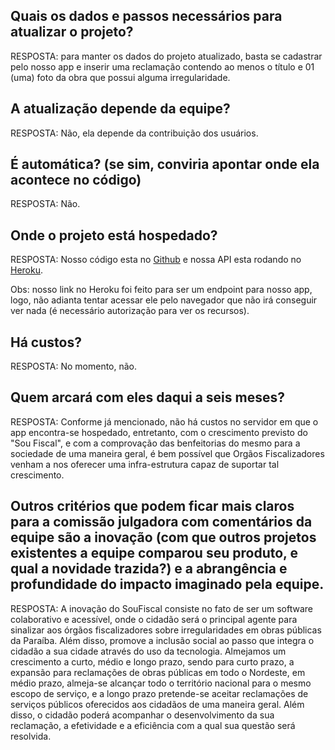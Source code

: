 ## Quais os dados e passos necessários para atualizar o projeto?
RESPOSTA: para manter os dados do projeto atualizado, basta se cadastrar pelo nosso app e inserir uma reclamação contendo ao menos o título e 01 (uma) foto da obra que possui alguma irregularidade.

## A atualização depende da equipe?
RESPOSTA: Não, ela depende da contribuição dos usuários.

## É automática? (se sim, conviria apontar onde ela acontece no código)
RESPOSTA: Não.

## Onde o projeto está hospedado?
RESPOSTA: Nosso código esta no [Github](https://github.com/sou-fiscal/sou-fiscal-api) e nossa API esta rodando no [Heroku](https://sou-fiscal.herokuapp.com/).

Obs: nosso link no Heroku foi feito para ser um endpoint para nosso app, logo, não adianta tentar acessar ele pelo navegador que não irá conseguir ver nada (é necessário autorização para ver os recursos).

## Há custos?
RESPOSTA: No momento, não.

## Quem arcará com eles daqui a seis meses?
RESPOSTA: Conforme já mencionado, não há custos no servidor em que o app encontra-se hospedado, entretanto, com o crescimento previsto do "Sou Fiscal", e com a comprovação das benfeitorias do mesmo para a sociedade de uma maneira geral, é bem possível que Orgãos Fiscalizadores venham a nos oferecer uma infra-estrutura capaz de suportar tal crescimento.

## Outros critérios que podem ficar mais claros para a comissão julgadora com comentários da equipe são a inovação (com que outros projetos existentes a equipe comparou seu produto, e qual a novidade trazida?) e a abrangência e profundidade do impacto imaginado pela equipe.
RESPOSTA: A inovação do SouFiscal consiste no fato de ser um software colaborativo e acessível, onde o cidadão será o principal agente para sinalizar aos órgãos fiscalizadores sobre irregularidades em obras públicas da Paraíba. Além disso, promove a inclusão social ao passo que integra o cidadão a sua cidade através do uso da tecnologia. Almejamos um crescimento a curto, médio e longo prazo, sendo para curto prazo, a expansão para reclamações de obras públicas em todo o Nordeste, em médio prazo,  almeja-se alcançar todo o território nacional para o mesmo escopo de serviço, e a longo prazo pretende-se aceitar reclamações de serviços públicos oferecidos aos cidadãos de uma maneira geral. Além disso, o cidadão poderá  acompanhar o desenvolvimento da sua reclamação, a efetividade e a eficiência com a qual sua questão será resolvida.
